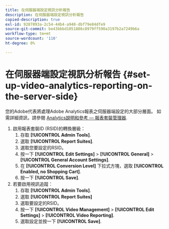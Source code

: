 ```yaml
---
title: 在伺服器端設定視訊分析報告
description: 在伺服器端設定視訊分析報告
copied-description: true
exl-id: 9287893a-2c54-44b4-a948-dbf79e84dfe9
source-git-commit: be43bbbd1051886c8979ff590a3197b2a7249b6a
workflow-type: tm+mt
source-wordcount: '110'
ht-degree: 0%

---
```


# 在伺服器端設定視訊分析報告 {#set-up-video-analytics-reporting-on-the-server-side}

您的Adobe代表將處理Adobe Analytics報表之伺服器端設定的大部分層面。 如需詳細資訊，請參閱 [Analytics說明和參考 — 報表套裝管理器](https://microsite.omniture.com/t2/help/en_US/reference/#Report_Suite_Manager).
1. 啟用報表套裝ID (RSID)的轉換層級：
   1. 存取 **[!UICONTROL Admin Tools]**.
   1. 選取 **[!UICONTROL Report Suites]**.
   1. 選取您要設定的RSID。
   1. 按一下 **[!UICONTROL Edit Settings]** > **[!UICONTROL General]** > **[!UICONTROL General Account Settings]**.
   1. 在 **[!UICONTROL Conversion Level]** 下拉式方塊，選取 **[!UICONTROL Enabled, no Shopping Cart]**.
   1. 按一下 **[!UICONTROL Save]**.
1. 若要啟用視訊追蹤：
   1. 存取 **[!UICONTROL Admin Tools]**.
   1. 選取 **[!UICONTROL Report Suites]**
   1. 選取要設定的RSID。
   1. 按一下 **[!UICONTROL Video Management]** > **[!UICONTROL Edit Settings]** > **[!UICONTROL Video Reporting]**.
   1. 選取設定並按一下 **[!UICONTROL Save]**.
